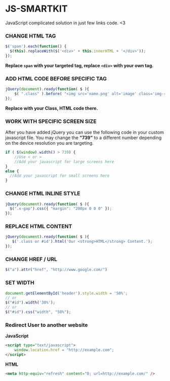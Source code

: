 # JS-SMARTKIT
JavaScript complicated solution in just few links code. &lt;3

### CHANGE HTML TAG
```javascript
$('span').each(function() {
  $(this).replaceWith($('<div>' + this.innerHTML + '</div>'));
});​
```
**Replace `span` with your targeted tag, replace `<div>` with your own tag.**

### ADD HTML CODE BEFORE SPECIFIC TAG
```javascript
jQuery(document).ready(function( $ ){
    $( ".class" ).before( "<img src='name.png' alt='image' class='img-responsive center-block'>" );
});
```
**Replace with your Class, HTML code there.**

### WORK WITH SPECIFIC SCREEN SIZE
After you have added jQuery you can use the following code in your custom javascript file. You may change the __"739"__ to a different number depending on the device resolution you are targeting.
```javascript
if ( $(window).width() > 739) {
    //Use < or > 
    //Add your javascript for large screens here 
} 
else {
  //Add your javascript for small screens here 
}
```

### CHANGE HTML INLINE STYLE
```javascript
jQuery(document).ready(function( $ ){
  $(".x-gap").css({ "margin": "200px 0 0 0" });
});
```

### REPLACE HTML CONTENT
```Javascript
jQuery(document).ready(function( $ ){
   $('.class or #id').html('Our <strong>HTML</strong> Content.');
});
```

### CHANGE HREF / URL
```javascript
$("a").attr("href", "http://www.google.com/")
```

### SET WIDTH
```javascript
document.getElementById('header').style.width = '50%';
// or
$("#id").width('30%');
// or
$("#id").css("width", "50%");
```

### Redirect User to another website 
<strong>JavaScript</strong>
```html
<script type="text/javascript">
    window.location.href = "http://example.com";
</script>
```
<strong>HTML</strong>
```html
<meta http-equiv="refresh" content="0; url=http://example.com/" />
```